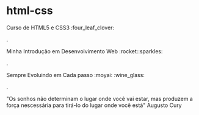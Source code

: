 # html-css
 <p>Curso de HTML5 e CSS3 :four_leaf_clover:</p>
.
<p>Minha Introdução em Desenvolvimento Web :rocket::sparkles:</p>
.
<p>Sempre Evoluindo em Cada passo :moyai: :wine_glass:</p>
.
<p> "Os sonhos não determinam o lugar onde  você vai estar, mas produzem a força nescessária para tirá-lo do lugar onde você está"
                                                 Augusto Cury</p>

<!-- <a href="https://ezequiellsantos.github.io/html-css/exercicios/modulo01/ex001/">Executar Exercício 001</a> -->

